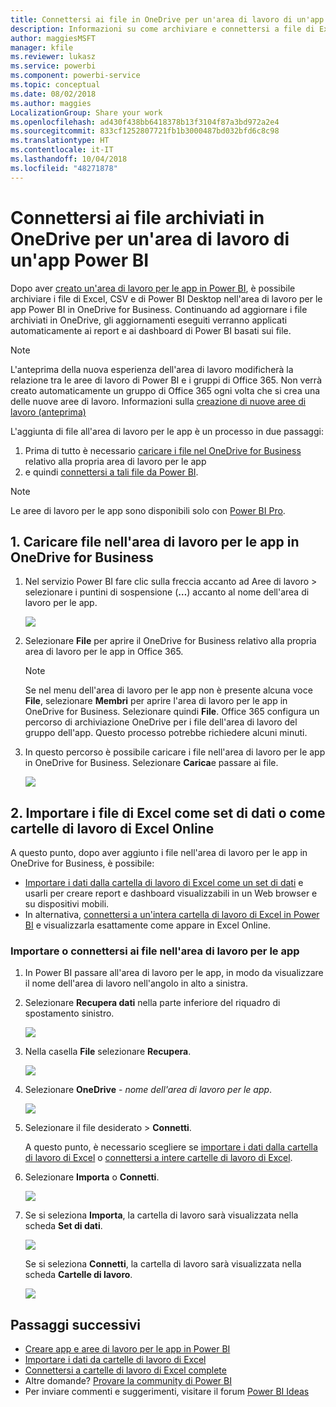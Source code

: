 ```yaml
---
title: Connettersi ai file in OneDrive per un'area di lavoro di un'app Power BI
description: Informazioni su come archiviare e connettersi a file di Excel, CSV e di Power BI Desktop archiviati nell'area di lavoro per le app in OneDrive.
author: maggiesMSFT
manager: kfile
ms.reviewer: lukasz
ms.service: powerbi
ms.component: powerbi-service
ms.topic: conceptual
ms.date: 08/02/2018
ms.author: maggies
LocalizationGroup: Share your work
ms.openlocfilehash: ad430f438bb6418378b13f3104f87a3bd972a2e4
ms.sourcegitcommit: 833cf1252807721fb1b3000487bd032bfd6c8c98
ms.translationtype: HT
ms.contentlocale: it-IT
ms.lasthandoff: 10/04/2018
ms.locfileid: "48271878"
---
```

# <a name="connect-to-files-stored-in-onedrive-for-your-power-bi-app-workspace"></a>Connettersi ai file archiviati in OneDrive per un'area di lavoro di un'app Power BI
Dopo aver [creato un'area di lavoro per le app in Power BI](consumer/end-user-create-apps.md), è possibile archiviare i file di Excel, CSV e di Power BI Desktop nell'area di lavoro per le app Power BI in OneDrive for Business. Continuando ad aggiornare i file archiviati in OneDrive, gli aggiornamenti eseguiti verranno applicati automaticamente ai report e ai dashboard di Power BI basati sui file. 

> [!NOTE]
> L'anteprima della nuova esperienza dell'area di lavoro modificherà la relazione tra le aree di lavoro di Power BI e i gruppi di Office 365. Non verrà creato automaticamente un gruppo di Office 365 ogni volta che si crea una delle nuove aree di lavoro. Informazioni sulla [creazione di nuove aree di lavoro (anteprima)](service-create-the-new-workspaces.md)

L'aggiunta di file all'area di lavoro per le app è un processo in due passaggi: 

1. Prima di tutto è necessario [caricare i file nel OneDrive for Business](service-connect-to-files-in-app-workspace-onedrive-for-business.md#1-upload-files-to-the-onedrive-for-business-for-your-app-workspace) relativo alla propria area di lavoro per le app
2. e quindi [connettersi a tali file da Power BI](service-connect-to-files-in-app-workspace-onedrive-for-business.md#2-import-excel-files-as-datasets-or-as-excel-online-workbooks).

> [!NOTE]
> Le aree di lavoro per le app sono disponibili solo con [Power BI Pro](service-features-license-type.md).
> 
> 

## <a name="1-upload-files-to-the-onedrive-for-business-for-your-app-workspace"></a>1. Caricare file nell'area di lavoro per le app in OneDrive for Business
1. Nel servizio Power BI fare clic sulla freccia accanto ad Aree di lavoro > selezionare i puntini di sospensione (**…**) accanto al nome dell'area di lavoro per le app. 
   
   ![](media/service-connect-to-files-in-app-workspace-onedrive-for-business/power-bi-app-ellipsis.png)
2. Selezionare **File** per aprire il OneDrive for Business relativo alla propria area di lavoro per le app in Office 365.
   
   > [!NOTE]
   > Se nel menu dell'area di lavoro per le app non è presente alcuna voce **File**, selezionare **Membri**  per aprire l'area di lavoro per le app in OneDrive for Business. Selezionare quindi **File**. Office 365 configura un percorso di archiviazione OneDrive per i file dell'area di lavoro del gruppo dell'app. Questo processo potrebbe richiedere alcuni minuti. 
   > 
   > 
3. In questo percorso è possibile caricare i file nell'area di lavoro per le app in OneDrive for Business. Selezionare **Carica**e passare ai file.
   
   ![](media/service-connect-to-files-in-app-workspace-onedrive-for-business/pbi_grpfilesonedrive.png)

## <a name="2-import-excel-files-as-datasets-or-as-excel-online-workbooks"></a>2. Importare i file di Excel come set di dati o come cartelle di lavoro di Excel Online
A questo punto, dopo aver aggiunto i file nell'area di lavoro per le app in OneDrive for Business, è possibile: 

* [Importare i dati dalla cartella di lavoro di Excel come un set di dati](service-get-data-from-files.md) e usarli per creare report e dashboard visualizzabili in un Web browser e su dispositivi mobili.
* In alternativa, [connettersi a un'intera cartella di lavoro di Excel in Power BI](service-excel-workbook-files.md) e visualizzarla esattamente come appare in Excel Online.

### <a name="import-or-connect-to-the-files-in-your-app-workspace"></a>Importare o connettersi ai file nell'area di lavoro per le app
1. In Power BI passare all'area di lavoro per le app, in modo da visualizzare il nome dell'area di lavoro nell'angolo in alto a sinistra. 
2. Selezionare **Recupera dati** nella parte inferiore del riquadro di spostamento sinistro. 
   
   ![](media/service-connect-to-files-in-app-workspace-onedrive-for-business/power-bi-app-get-data-button.png)
3. Nella casella **File** selezionare **Recupera**.
   
   ![](media/service-connect-to-files-in-app-workspace-onedrive-for-business/pbi_getfiles.png)
4. Selezionare **OneDrive** - *nome dell'area di lavoro per le app*.
   
    ![](media/service-connect-to-files-in-app-workspace-onedrive-for-business/pbi_grp_one_drive_shrpt.png)
5. Selezionare il file desiderato > **Connetti**.
   
    A questo punto, è necessario scegliere se [importare i dati dalla cartella di lavoro di Excel](service-get-data-from-files.md) o [connettersi a intere cartelle di lavoro di Excel](service-excel-workbook-files.md).
6. Selezionare **Importa** o **Connetti**.
   
    ![](media/service-connect-to-files-in-app-workspace-onedrive-for-business/pbi_importexceldataorwholecrop.png)
7. Se si seleziona **Importa**, la cartella di lavoro sarà visualizzata nella scheda **Set di dati**. 
   
    ![](media/service-connect-to-files-in-app-workspace-onedrive-for-business/power-bi-app-excel-file-import.png)
   
    Se si seleziona **Connetti**, la cartella di lavoro sarà visualizzata nella scheda **Cartelle di lavoro**.
   
    ![](media/service-connect-to-files-in-app-workspace-onedrive-for-business/power-bi-app-excel-file-connect.png)

## <a name="next-steps"></a>Passaggi successivi
* [Creare app e aree di lavoro per le app in Power BI](consumer/end-user-create-apps.md)
* [Importare i dati da cartelle di lavoro di Excel](service-get-data-from-files.md)
* [Connettersi a cartelle di lavoro di Excel complete](service-excel-workbook-files.md)
* Altre domande? [Provare la community di Power BI](http://community.powerbi.com/)
* Per inviare commenti e suggerimenti, visitare il forum [Power BI Ideas](https://ideas.powerbi.com/forums/265200-power-bi)


